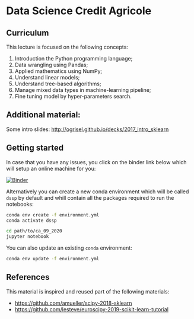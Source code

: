 # Data Science Credit Agricole

## Curriculum

This lecture is focused on the following concepts:

1. Introduction the Python programming language;
2. Data wrangling using Pandas;
3. Applied mathematics using NumPy;
4. Understand linear models;
5. Understand tree-based algorithms;
6. Manage mixed data types in machine-learning pipeline;
7. Fine tuning model by hyper-parameters search.

## Additional material:

Some intro slides: http://ogrisel.github.io/decks/2017_intro_sklearn

## Getting started

In case that you have any issues, you click on the binder link below
which will setup an online machine for you:

[![Binder](https://mybinder.org/badge_logo.svg)](https://mybinder.org/v2/gh/glemaitre/ca_09_2020/master)

Alternatively you can create a new conda environment which will be called
`dssp` by default and whill contain all the packages required to run the
notebooks:

``` bash
conda env create -f environment.yml
conda activate dssp
```

```bash
cd path/to/ca_09_2020
jupyter notebook
```

You can also update an existing `conda` environment:


``` bash
conda env update -f environment.yml
```

## References

This material is inspired and reused part of the following materials:

* https://github.com/amueller/scipy-2018-sklearn
* https://github.com/lesteve/euroscipy-2019-scikit-learn-tutorial
